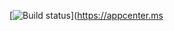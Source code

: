 [![Build status](https://build.appcenter.ms/v0.1/apps/73eb35f8-37bc-45fd-b35e-211102334c6a/branches/master/badge)](https://appcenter.ms